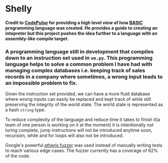 # Shelly

**Credit to [CodePulse](https://www.youtube.com/watch?v=Eythq9848Fg&list=PLZQftyCk7_SdoVexSmwy_tBgs7P0b97yD) for providing a high level view of how [BASIC](https://en.wikipedia.org/wiki/BASIC) programming language was created. He provides a guide to creating an intepreter but this project pushes the idea further to a language with an assembly-like compile target.**

### A programming language still in development that compiles down to an instruction set used in `vm.py`. This programming language helps to solve a common problem I have had with managing complex databases i.e. keeping track of sales records in a company where sometimes, a wrong input leads to an impossible problem to fix.

Given the instruction set provided, we can have a more fluid database where wrong inputs can easily be replaced and kept track of while still preserving the integrity of the world state. The world state is represented as a hash `string` type.

To reduce complexity of the language and reduce time it takes to finish it(a team of one person is working on it at the moment) it is intentionally not turing complete, jump instructions will not be introduced anytime soon, recursion, while and for loops will also not be introduced.

Google's powerful [atheris fuzzer](https://github.com/google/atheris) was used instead of manually writing tests to reach various edge cases. The fuzzer currently has a coverage of 62% of the code.
